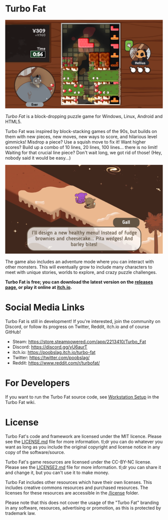 # Turbo Fat

![Game screenshot showing blocks of food in a playfield, while a chubby monster sits at a table.](img/screenshot-puzzle.png)

*Turbo Fat* is a block-dropping puzzle game for Windows, Linux, Android and HTML5.

Turbo Fat was inspired by block-stacking games of the 90s, but builds on them with new pieces, new moves, new ways to score, and hilarious level gimmicks! Misdrop a piece? Use a squish move to fix it! Want higher scores? Build up a combo of 10 lines, 20 lines, 100 lines... there is no limit! Waiting for that crucial line piece? Don't wait long, we got rid of those! (Hey, nobody said it would be easy...)

![Game screenshot monsters talking outdoors, surrounded by some boxy terrain.](img/screenshot-overworld.png)

The game also includes an adventure mode where you can interact with other monsters. This will eventually grow to include many characters to meet with unique stories, worlds to explore, and crazy puzzle challenges.

**Turbo Fat is free; you can download the latest version on the [releases page](https://github.com/Poobslag/turbofat/releases), or play it online at [itch.io](https://poobslag.itch.io/turbo-fat).**

# Social Media Links

Turbo Fat is still in development! If you're interested, join the community on Discord, or follow its progress on Twitter, Reddit, itch.io and of course GitHub!

- Steam: https://store.steampowered.com/app/2213410/Turbo_Fat
- Discord: https://discord.gg/yU6aurT
- itch.io: https://poobslag.itch.io/turbo-fat
- Twitter: https://twitter.com/poobslag/
- Reddit: https://www.reddit.com/r/turbofat/

# For Developers

If you want to run the Turbo Fat source code, see [Workstation Setup](https://github.com/Poobslag/turbofat/wiki/workstation-setup) in the Turbo Fat wiki.

# License

Turbo Fat's code and framework are licensed under the MIT licence. Please see the [LICENSE.md](LICENSE.md) file for more information. tl;dr you can do whatever you want as long as you include the original copyright and license notice in any copy of the software/source.

Turbo Fat's game resources are licensed under the CC-BY-NC license. Please see the [LICENSE2.md](LICENSE2.md) file for more information. tl;dr you can share it and change it, but you can't use it to make money.

Turbo Fat includes other resources which have their own licenses. This includes creative commons resources and purchased resources. The licenses for these resources are accessible in the [/license](/license) folder.

Please note that this does not cover the usage of the "Turbo Fat" branding in any software, resources, advertising or promotion, as this is protected by trademark law.

